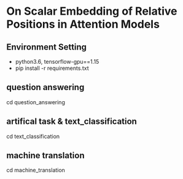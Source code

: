 # On Scalar Embedding of Relative Positions in Attention Models

## Environment Setting

- python3.6, tensorflow-gpu==1.15
- pip install -r requirements.txt

## question answering 
cd question_answering

## artifical task & text_classification
cd text_classification

## machine translation
cd machine_translation
